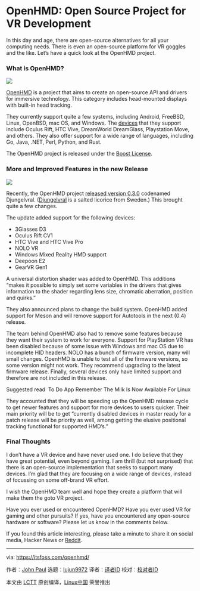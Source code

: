 [#]: collector: (lujun9972)
[#]: translator: ( )
[#]: reviewer: ( )
[#]: publisher: ( )
[#]: url: ( )
[#]: subject: (OpenHMD: Open Source Project for VR Development)
[#]: via: (https://itsfoss.com/openhmd/)
[#]: author: (John Paul https://itsfoss.com/author/john/)

OpenHMD: Open Source Project for VR Development
======

In this day and age, there are open-source alternatives for all your computing needs. There is even an open-source platform for VR goggles and the like. Let’s have a quick look at the OpenHMD project.

### What is OpenHMD?

![][1]

[OpenHMD][2] is a project that aims to create an open-source API and drivers for immersive technology. This category includes head-mounted displays with built-in head tracking.

They currently support quite a few systems, including Android, FreeBSD, Linux, OpenBSD, mac OS, and Windows. The [devices][3] that they support include Oculus Rift, HTC Vive, DreamWorld DreamGlass, Playstation Move, and others. They also offer support for a wide range of languages, including Go, Java, .NET, Perl, Python, and Rust.

The OpenHMD project is released under the [Boost License][4].

### More and Improved Features in the new Release

![][5]

Recently, the OpenHMD project [released version 0.3.0][6] codenamed Djungelvral. ([Djungelvral][7] is a salted licorice from Sweden.) This brought quite a few changes.

The update added support for the following devices:

  * 3Glasses D3
  * Oculus Rift CV1
  * HTC Vive and HTC Vive Pro
  * NOLO VR
  * Windows Mixed Reality HMD support
  * Deepoon E2
  * GearVR Gen1



A universal distortion shader was added to OpenHMD. This additions “makes it possible to simply set some variables in the drivers that gives information to the shader regarding lens size, chromatic aberration, position and quirks.”

They also announced plans to change the build system. OpenHMD added support for Meson and will remove support for Autotools in the next (0.4) release.

The team behind OpenHMD also had to remove some features because they want their system to work for everyone. Support for PlayStation VR has been disabled because of some issue with Windows and mac OS due to incomplete HID headers. NOLO has a bunch of firmware version, many will small changes. OpenHMD is unable to test all of the firmware versions, so some version might not work. They recommend upgrading to the latest firmware release. Finally, several devices only have limited support and therefore are not included in this release.

[][8]

Suggested read  To Do App Remember The Milk Is Now Available For Linux

They accounted that they will be speeding up the OpenHMD release cycle to get newer features and support for more devices to users quicker. Their main priority will be to get “currently disabled devices in master ready for a patch release will be priority as well, among getting the elusive positional tracking functional for supported HMD’s.”

### Final Thoughts

I don’t have a VR device and have never used one. I do believe that they have great potential, even beyond gaming. I am thrill (but not surprised) that there is an open-source implementation that seeks to support many devices. I’m glad that they are focusing on a wide range of devices, instead of focussing on some off-brand VR effort.

I wish the OpenHMD team well and hope they create a platform that will make them the goto VR project.

Have you ever used or encountered OpenHMD? Have you ever used VR for gaming and other pursuits? If yes, have you encountered any open-source hardware or software? Please let us know in the comments below.

If you found this article interesting, please take a minute to share it on social media, Hacker News or [Reddit][9].

--------------------------------------------------------------------------------

via: https://itsfoss.com/openhmd/

作者：[John Paul][a]
选题：[lujun9972][b]
译者：[译者ID](https://github.com/译者ID)
校对：[校对者ID](https://github.com/校对者ID)

本文由 [LCTT](https://github.com/LCTT/TranslateProject) 原创编译，[Linux中国](https://linux.cn/) 荣誉推出

[a]: https://itsfoss.com/author/john/
[b]: https://github.com/lujun9972
[1]: https://i2.wp.com/itsfoss.com/wp-content/uploads/2019/07/openhmd-logo.png?resize=300%2C195&ssl=1
[2]: http://www.openhmd.net/
[3]: http://www.openhmd.net/index.php/devices/
[4]: https://github.com/OpenHMD/OpenHMD/blob/master/LICENSE
[5]: https://i0.wp.com/itsfoss.com/wp-content/uploads/2019/07/virtual-reality-development.jpg?ssl=1
[6]: http://www.openhmd.net/index.php/2019/07/12/openhmd-0-3-0-djungelvral-released/
[7]: https://www.youtube.com/watch?v=byP5i6LdDXs
[8]: https://itsfoss.com/remember-the-milk-linux/
[9]: http://reddit.com/r/linuxusersgroup
